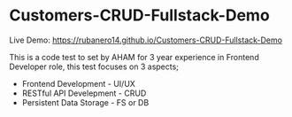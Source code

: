 # Customers-CRUD-Fullstack-Demo
Live Demo: https://rubanero14.github.io/Customers-CRUD-Fullstack-Demo

This is a code test to set by AHAM for 3 year experience in Frontend Developer role, this test focuses on 3 aspects;
- Frontend Development - UI/UX
- RESTful API Develepment - CRUD
- Persistent Data Storage - FS or DB
